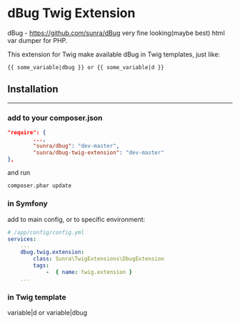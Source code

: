 # dBug Twig Extension

dBug - https://github.com/sunra/dBug very fine looking(maybe best) html var dumper for PHP.

This extension for Twig make available dBug in Twig templates, 
just like:

``` twig
{{ some_variable|dbug }} or {{ some_variable|d }}
```


## Installation
-----
### add to your composer.json


```json
"require": {
        ...,
        "sunra/dbug": "dev-master",
        "sunra/dbug-twig-extension": "dev-master"
},

```

and run 
```
composer.phar update
```

### in Symfony

add to main config, or to specific environment:


``` yaml
# /app/config/config.yml
services:
    ...
    dbug.twig.extension:
        class: Sunra\TwigExtensions\DbugExtension
        tags:
            -  { name: twig.extension }			
    ...        
```


### in Twig template

variable|d or variable|dbug



